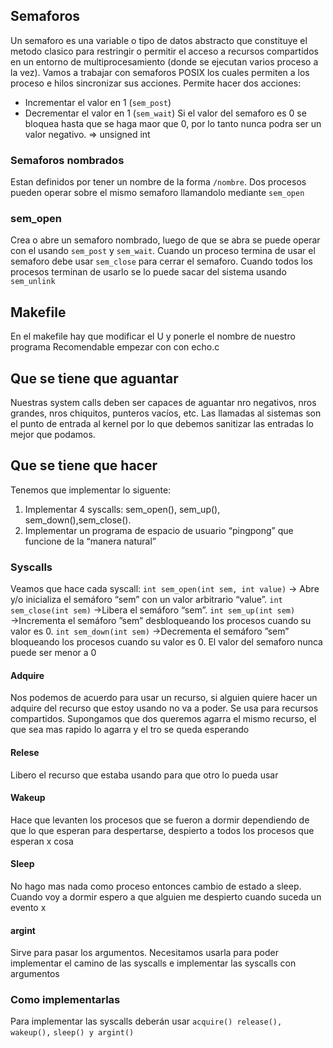 ## Semaforos
Un semaforo es una variable o tipo de datos abstracto que constituye el metodo clasico para restringir o permitir el acceso a recursos compartidos en un entorno de multiprocesamiento (donde se ejecutan varios proceso a la vez).
Vamos a trabajar con semaforos POSIX los cuales permiten a los proceso e hilos sincronizar sus acciones. Permite hacer dos acciones: 
- Incrementar el valor en 1 (`sem_post`)
- Decrementar el valor en 1 (`sem_wait`)
Si el valor del semaforo es 0 se bloquea hasta que se haga maor que 0, por lo tanto nunca podra ser un valor negativo. => unsigned int
### Semaforos nombrados

Estan definidos por tener un nombre de la forma `/nombre`. Dos procesos pueden operar sobre el mismo semaforo llamandolo mediante `sem_open`
### sem_open
Crea o abre un semaforo nombrado, luego de que se abra se puede operar con el usando `sem_post` y `sem_wait`. Cuando un proceso termina de usar el semaforo debe usar `sem_close` para cerrar el semaforo. Cuando todos los procesos terminan de usarlo se lo puede sacar del sistema usando `sem_unlink`

## Makefile
En el makefile hay que modificar el U y ponerle el nombre de nuestro programa
Recomendable empezar con con echo.c

## Que se tiene que aguantar
Nuestras system calls deben ser capaces de aguantar nro negativos, nros grandes, nros chiquitos, punteros vacíos, etc. Las llamadas al sistemas son el punto de entrada al kernel por lo que debemos sanitizar las entradas lo mejor que podamos.

## Que se tiene que hacer
Tenemos que implementar lo siguente:
1. Implementar 4 syscalls: sem_open(), sem_up(), sem_down(),sem_close().
2. Implementar un programa de espacio de usuario “pingpong” que funcione de la “manera natural”
### Syscalls
Veamos que hace cada syscall:
`int sem_open(int sem, int value)` → Abre y/o inicializa el semáforo “sem” con un
valor arbitrario “value”.
`int sem_close(int sem)` →Libera el semáforo “sem”.
`int sem_up(int sem)` →Incrementa el semáforo ”sem” desbloqueando los procesos
cuando su valor es 0.
`int sem_down(int sem)` →Decrementa el semáforo ”sem” bloqueando los procesos
cuando su valor es 0. El valor del semaforo nunca puede ser menor a 0

#### Adquire
Nos podemos de acuerdo para usar un recurso, si alguien quiere hacer un adquire del recurso que estoy usando no va a poder. Se usa para recursos compartidos.
Supongamos que dos queremos agarra el mismo recurso, el que sea mas rapido lo agarra y el tro se queda esperando
#### Relese
Libero el recurso que estaba usando para que otro lo pueda usar
#### Wakeup
Hace que levanten los procesos que se fueron a dormir dependiendo de que lo que esperan para despertarse, despierto a todos los procesos que esperan x cosa
#### Sleep
No hago mas nada como proceso entonces cambio de estado a sleep. Cuando voy a dormir espero a que alguien me despierto cuando suceda un evento x
#### argint
Sirve para pasar los argumentos. Necesitamos usarla para poder implementar el camino de las syscalls e implementar las syscalls con argumentos

### Como implementarlas
Para implementar las syscalls deberán usar `acquire() release(), wakeup(),`
`sleep() y argint()`
